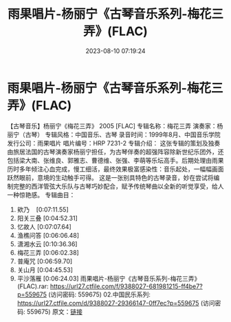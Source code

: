 ﻿---
title: 雨果唱片-杨丽宁《古琴音乐系列-梅花三弄》(FLAC)
date: 2023-08-10 07:19:24
categories: 古典音乐、新世纪、纯音雅乐
tags: 纯音雅乐
---
# 雨果唱片-杨丽宁《古琴音乐系列-梅花三弄》(FLAC)

【古琴音乐】杨丽宁《梅花三弄》 2005 [FLAC]
专辑名称：梅花三弄
演奏家：杨丽宁（古琴）
专辑风格：中国音乐、古琴
录音时间：1999年8月、中国音乐学院
发行公司：雨果唱片
唱片编号：HRP 7231-2
专辑介绍：
这张专辑的策划及独奏由旅居法国的古琴演奏家杨丽宁担任，为古琴伴奏的超强阵容除新世纪乐团外，还包括梁大南、张维良、郭雅志、曹德维、张强、李萌等乐坛高手。后期处理由雨果历时多年倾注心血完成，慢工细活，最终效果极富感染性：音乐起处，一幅幅画面跃然眼前，意境的生动触手可得。
这是一张别具特色的古琴录音，妙在尝试将编制完整的西洋管弦大乐队与古琴巧妙配合，赋予传统琴曲以全新的听觉享受，给人一种惊艳感。
专辑曲目：
01. 欸乃    [0:07:11.55]
02. 阳关三叠
[0:04:52.31]
03. 忆故人
[0:07:07.64]
04. 渔樵问答
[0:06:06.48]
05. 潇湘水云
[0:10:36.36]
06. 梅花三弄
[0:06:02.38]
07. 普庵咒
[0:06:59.70]
08. 关山月
[0:04:45.53]
09. 平沙落雁
[0:06:24.03]
雨果唱片-杨丽宁《古琴音乐系列-梅花三弄》(FLAC).rar: https://url27.ctfile.com/f/9388027-681981215-ff4be7?p=559675
(访问密码: 559675)
02.中国民乐系列: https://url27.ctfile.com/d/9388027-29366147-0ff7ec?p=559675
(访问密码: 559675)
原文：[链接](https://blog.sina.com.cn/s/blog_1647c7e760103130y.html)